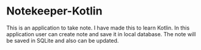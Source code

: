 # Notekeeper-Kotlin
This is an application to take note. I have made this to learn Kotlin. In this application user can create note and save it in local database. The note will be saved in SQLite and also can be updated. 
